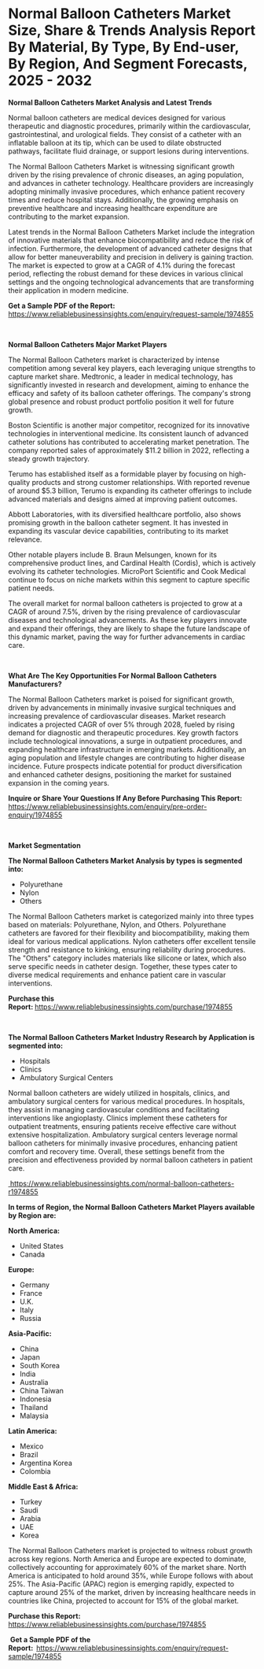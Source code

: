 <p><h1>Normal Balloon Catheters Market Size, Share & Trends Analysis Report By Material, By Type, By End-user, By Region, And Segment Forecasts, 2025 - 2032</h1></p><p><strong>Normal Balloon Catheters Market Analysis and Latest Trends</strong></p>
<p><p>Normal balloon catheters are medical devices designed for various therapeutic and diagnostic procedures, primarily within the cardiovascular, gastrointestinal, and urological fields. They consist of a catheter with an inflatable balloon at its tip, which can be used to dilate obstructed pathways, facilitate fluid drainage, or support lesions during interventions.</p><p>The Normal Balloon Catheters Market is witnessing significant growth driven by the rising prevalence of chronic diseases, an aging population, and advances in catheter technology. Healthcare providers are increasingly adopting minimally invasive procedures, which enhance patient recovery times and reduce hospital stays. Additionally, the growing emphasis on preventive healthcare and increasing healthcare expenditure are contributing to the market expansion.</p><p>Latest trends in the Normal Balloon Catheters Market include the integration of innovative materials that enhance biocompatibility and reduce the risk of infection. Furthermore, the development of advanced catheter designs that allow for better maneuverability and precision in delivery is gaining traction. The market is expected to grow at a CAGR of 4.1% during the forecast period, reflecting the robust demand for these devices in various clinical settings and the ongoing technological advancements that are transforming their application in modern medicine.</p></p>
<p><strong>Get a Sample PDF of the Report:&nbsp;</strong> <a href="https://www.reliablebusinessinsights.com/enquiry/request-sample/1974855?utm_campaign=3327&utm_medium=2&utm_source=Github&utm_content=ia&utm_term=16042025&utm_id=normal-balloon-catheters">https://www.reliablebusinessinsights.com/enquiry/request-sample/1974855</a></p>
<p>&nbsp;</p>
<p><strong>Normal Balloon Catheters Major Market Players</strong></p>
<p><p>The Normal Balloon Catheters market is characterized by intense competition among several key players, each leveraging unique strengths to capture market share. Medtronic, a leader in medical technology, has significantly invested in research and development, aiming to enhance the efficacy and safety of its balloon catheter offerings. The company's strong global presence and robust product portfolio position it well for future growth.</p><p>Boston Scientific is another major competitor, recognized for its innovative technologies in interventional medicine. Its consistent launch of advanced catheter solutions has contributed to accelerating market penetration. The company reported sales of approximately $11.2 billion in 2022, reflecting a steady growth trajectory.</p><p>Terumo has established itself as a formidable player by focusing on high-quality products and strong customer relationships. With reported revenue of around $5.3 billion, Terumo is expanding its catheter offerings to include advanced materials and designs aimed at improving patient outcomes.</p><p>Abbott Laboratories, with its diversified healthcare portfolio, also shows promising growth in the balloon catheter segment. It has invested in expanding its vascular device capabilities, contributing to its market relevance.</p><p>Other notable players include B. Braun Melsungen, known for its comprehensive product lines, and Cardinal Health (Cordis), which is actively evolving its catheter technologies. MicroPort Scientific and Cook Medical continue to focus on niche markets within this segment to capture specific patient needs.</p><p>The overall market for normal balloon catheters is projected to grow at a CAGR of around 7.5%, driven by the rising prevalence of cardiovascular diseases and technological advancements. As these key players innovate and expand their offerings, they are likely to shape the future landscape of this dynamic market, paving the way for further advancements in cardiac care.</p></p>
<p>&nbsp;</p>
<p><strong>What Are The Key Opportunities For Normal Balloon Catheters Manufacturers?</strong></p>
<p><p>The Normal Balloon Catheters market is poised for significant growth, driven by advancements in minimally invasive surgical techniques and increasing prevalence of cardiovascular diseases. Market research indicates a projected CAGR of over 5% through 2028, fueled by rising demand for diagnostic and therapeutic procedures. Key growth factors include technological innovations, a surge in outpatient procedures, and expanding healthcare infrastructure in emerging markets. Additionally, an aging population and lifestyle changes are contributing to higher disease incidence. Future prospects indicate potential for product diversification and enhanced catheter designs, positioning the market for sustained expansion in the coming years.</p></p>
<p><strong>Inquire or Share Your Questions If Any Before Purchasing This Report:</strong> <a href="https://www.reliablebusinessinsights.com/enquiry/pre-order-enquiry/1974855?utm_campaign=3327&utm_medium=2&utm_source=Github&utm_content=ia&utm_term=16042025&utm_id=normal-balloon-catheters">https://www.reliablebusinessinsights.com/enquiry/pre-order-enquiry/1974855</a></p>
<p>&nbsp;</p>
<p><strong>Market Segmentation</strong></p>
<p><strong>The Normal Balloon Catheters Market Analysis by types is segmented into:</strong></p>
<p><ul><li>Polyurethane</li><li>Nylon</li><li>Others</li></ul></p>
<p><p>The Normal Balloon Catheters market is categorized mainly into three types based on materials: Polyurethane, Nylon, and Others. Polyurethane catheters are favored for their flexibility and biocompatibility, making them ideal for various medical applications. Nylon catheters offer excellent tensile strength and resistance to kinking, ensuring reliability during procedures. The "Others" category includes materials like silicone or latex, which also serve specific needs in catheter design. Together, these types cater to diverse medical requirements and enhance patient care in vascular interventions.</p></p>
<p><strong>Purchase this Report:&nbsp;</strong><a href="https://www.reliablebusinessinsights.com/purchase/1974855?utm_campaign=3327&utm_medium=2&utm_source=Github&utm_content=ia&utm_term=16042025&utm_id=normal-balloon-catheters">https://www.reliablebusinessinsights.com/purchase/1974855</a></p>
<p>&nbsp;</p>
<p><strong>The Normal Balloon Catheters Market Industry Research by Application is segmented into:</strong></p>
<p><ul><li>Hospitals</li><li>Clinics</li><li>Ambulatory Surgical Centers</li></ul></p>
<p><p>Normal balloon catheters are widely utilized in hospitals, clinics, and ambulatory surgical centers for various medical procedures. In hospitals, they assist in managing cardiovascular conditions and facilitating interventions like angioplasty. Clinics implement these catheters for outpatient treatments, ensuring patients receive effective care without extensive hospitalization. Ambulatory surgical centers leverage normal balloon catheters for minimally invasive procedures, enhancing patient comfort and recovery time. Overall, these settings benefit from the precision and effectiveness provided by normal balloon catheters in patient care.</p></p>
<p><a href="https://www.reliablebusinessinsights.com/normal-balloon-catheters-r1974855?utm_campaign=3327&utm_medium=2&utm_source=Github&utm_content=ia&utm_term=16042025&utm_id=normal-balloon-catheters">&nbsp;https://www.reliablebusinessinsights.com/normal-balloon-catheters-r1974855</a></p>
<p><strong>In terms of Region, the Normal Balloon Catheters Market Players available by Region are:</strong></p>
<p>
    <p> <strong> North America: </strong>
        <ul>
            <li>United States</li>
            <li>Canada</li>
        </ul>
        </p> 
    <p> <strong> Europe: </strong>
        <ul>
            <li>Germany</li>
            <li>France</li>
            <li>U.K.</li>
            <li>Italy</li>
            <li>Russia</li>
        </ul>
        </p> 
    <p> <strong> Asia-Pacific: </strong>
        <ul>
            <li>China</li>
            <li>Japan</li>
            <li>South Korea</li>
            <li>India</li>
            <li>Australia</li>
            <li>China Taiwan</li>
            <li>Indonesia</li>
            <li>Thailand</li>
            <li>Malaysia</li>
        </ul>
        </p> 
    <p> <strong> Latin America: </strong>
        <ul>
            <li>Mexico</li>
            <li>Brazil</li>
            <li>Argentina Korea</li>
            <li>Colombia</li>
        </ul>
        </p> 
    <p> <strong> Middle East & Africa: </strong>
        <ul>
            <li>Turkey</li>
            <li>Saudi</li>
            <li>Arabia</li>
            <li>UAE</li>
            <li>Korea</li>
        </ul>
    </p>
    </p>
<p><p>The Normal Balloon Catheters market is projected to witness robust growth across key regions. North America and Europe are expected to dominate, collectively accounting for approximately 60% of the market share. North America is anticipated to hold around 35%, while Europe follows with about 25%. The Asia-Pacific (APAC) region is emerging rapidly, expected to capture around 25% of the market, driven by increasing healthcare needs in countries like China, projected to account for 15% of the global market.</p></p>
<p><strong>Purchase this Report: </strong><a href="https://www.reliablebusinessinsights.com/purchase/1974855?utm_campaign=3327&utm_medium=2&utm_source=Github&utm_content=ia&utm_term=16042025&utm_id=normal-balloon-catheters">https://www.reliablebusinessinsights.com/purchase/1974855</a></p>
<p>&nbsp;<strong>Get a Sample PDF of the Report:&nbsp;&nbsp;</strong><a href="https://www.reliablebusinessinsights.com/enquiry/request-sample/1974855?utm_campaign=3327&utm_medium=2&utm_source=Github&utm_content=ia&utm_term=16042025&utm_id=normal-balloon-catheters">https://www.reliablebusinessinsights.com/enquiry/request-sample/1974855</a></p>
<p><strong></strong></p>
<p><p></p><p></p><p></p></p>